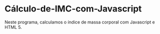 # Cálculo-de-IMC-com-Javascript
Neste programa, calculamos o índice de massa corporal com Javascript e HTML 5.

